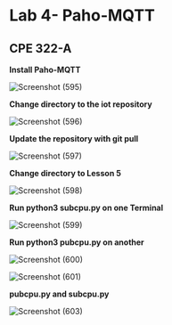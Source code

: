 # Lab 4- Paho-MQTT
## CPE 322-A

**Install Paho-MQTT**

![Screenshot (595)](https://user-images.githubusercontent.com/97755080/220374499-0841c69d-d5fe-485c-aae7-adf5ab73b6c4.png)

**Change directory to the iot repository**

![Screenshot (596)](https://user-images.githubusercontent.com/97755080/220374559-38a4de11-d999-4d21-b96c-b35f09555c04.png)

**Update the repository with git pull**

![Screenshot (597)](https://user-images.githubusercontent.com/97755080/220374602-ea2659df-216f-424f-8093-b5fe5a5af7f1.png)

**Change directory to Lesson 5**

![Screenshot (598)](https://user-images.githubusercontent.com/97755080/220374624-0b2db02a-e444-440a-962c-d1b76e602df6.png)

**Run python3 subcpu.py on one Terminal**

![Screenshot (599)](https://user-images.githubusercontent.com/97755080/220374657-57d37c1b-7920-4d5b-a234-f2b240c2bf9f.png)

**Run python3 pubcpu.py on another**

![Screenshot (600)](https://user-images.githubusercontent.com/97755080/220374686-6ffb473a-8911-49c9-a6bc-d121ef8994a3.png)


![Screenshot (601)](https://user-images.githubusercontent.com/97755080/220374828-8d872494-332f-4348-b014-db9073367f1b.png)

**pubcpu.py and subcpu.py**

![Screenshot (603)](https://user-images.githubusercontent.com/97755080/220374883-3707b7e9-94e5-4dd3-a34c-d5f8e16d349d.png)

